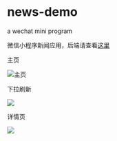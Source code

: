 # news-demo
a wechat mini program

微信小程序新闻应用，后端请查看[这里](https://github.com/udacity/wmpnd-news/blob/master/news_api.md)

主页

![主页](https://ws1.sinaimg.cn/large/006xSacpgy1ftjrw243jfj308h0ecaea.jpg)

下拉刷新

![](https://ws1.sinaimg.cn/large/006xSacpgy1ftjrx1rdr1j308i0c3q6d.jpg)

详情页

![](https://ws1.sinaimg.cn/large/006xSacpgy1ftjry81i6jj308a0dnadk.jpg)

